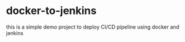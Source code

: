 # docker-to-jenkins
this is a simple demo project to deploy CI/CD pipeline using docker and jenkins
